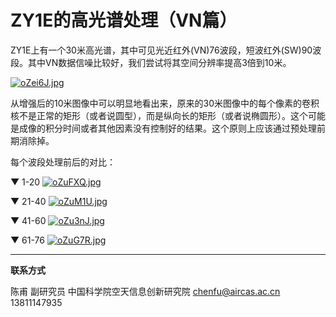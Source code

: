 # ZY1E的高光谱处理（VN篇）

ZY1E上有一个30米高光谱，其中可见光近红外(VN)76波段，短波红外(SW)90波段。其中VN数据信噪比较好，我们尝试将其空间分辨率提高3倍到10米。



[![oZei6J.jpg](https://z3.ax1x.com/2021/11/26/oZei6J.jpg)](https://imgtu.com/i/oZei6J)



从增强后的10米图像中可以明显地看出来，原来的30米图像中的每个像素的卷积核不是正常的矩形（或者说圆型），而是纵向长的矩形（或者说椭圆形）。这个可能是成像的积分时间或者其他因素没有控制好的结果。这个原则上应该通过预处理前期消除掉。



每个波段处理前后的对比：

▼ 1-20
[![oZuFXQ.jpg](https://z3.ax1x.com/2021/11/26/oZuFXQ.jpg)](https://imgtu.com/i/oZuFXQ)

▼ 21-40
[![oZuM1U.jpg](https://z3.ax1x.com/2021/11/26/oZuM1U.jpg)](https://imgtu.com/i/oZuM1U)

▼ 41-60
[![oZu3nJ.jpg](https://z3.ax1x.com/2021/11/26/oZu3nJ.jpg)](https://imgtu.com/i/oZu3nJ)

▼ 61-76
[![oZuG7R.jpg](https://z3.ax1x.com/2021/11/26/oZuG7R.jpg)](https://imgtu.com/i/oZuG7R)

---

**联系方式**

陈甫 副研究员
中国科学院空天信息创新研究院
chenfu@aircas.ac.cn
13811147935
